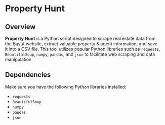 # Property Hunt

## Overview

**Property Hunt** is a Python script designed to scrape real estate data from the Bayut website, extract valuable property & agent information, and save it into a CSV file. This tool utilizes popular Python libraries such as `requests`, `BeautifulSoup`, `numpy`, `pandas`, and `json` to facilitate web scraping and data manipulation.

## Dependencies

Make sure you have the following Python libraries installed:

- `requests`
- `BeautifulSoup`
- `numpy`
- `pandas`
- `json`
